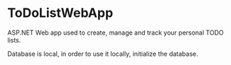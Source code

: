# ToDoListWebApp
ASP.NET Web app used to create, manage and track your personal TODO lists.

Database is local, in order to use it locally, initialize the database.
